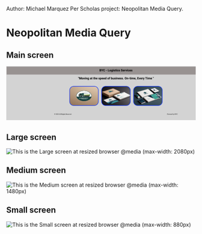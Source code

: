 Author: Michael Marquez
Per Scholas project: Neopolitan Media Query.

# Neopolitan Media Query
## Main screen 
![This is the main screen at full page browser](./readmeScreen/mainPage.png)

## Large screen
![This is the Large screen at resized browser @media (max-width: 2080px) ](./readmeScreen/largePage.png)

## Medium screen 
![This is the Medium screen at resized browser @media (max-width: 1480px) ](./readmeScreen/largePage.png)

## Small screen
![This is the Small screen at resized browser @media (max-width: 880px) ](./readmeScreen/largePage.png)